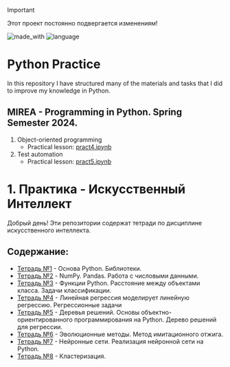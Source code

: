 > [!IMPORTANT]
> Этот проект постоянно подвергается изменениям!


![made_with](https://img.shields.io/badge/Made_with-Google_Collaboratory-orange)
![language](https://img.shields.io/badge/Language-Python-blue)
<h1> Python Practice </h1>
<p> In this repository I have structured many of the materials and tasks that I did to improve my knowledge in Python.</p>


<h2> MIREA - Programming in Python. Spring Semester 2024. </h2>

1. Object-oriented programming
    - Practical lesson: [pract4.ipynb](https://github.com/P1trusHka/Crazy-Python/blob/main/pract4.ipynb)
2. Test automation
    - Practical lesson: [pract5.ipynb](https://github.com/P1trusHka/Crazy-Python/blob/main/pract5.ipynb)


<h1> 1. Практика  - Искусственный Интеллект </h1>

Добрый день! Эти репозитории содержат тетради по дисциплине искусственного интеллекта.
<h2> Содержание: </h2>

- [Тетрадь №1](https://github.com/min2109/Artificial-Intelligence/blob/main/Notebook1.ipynb) - Основа Python. Библиотеки.
- [Тетрадь №2](https://github.com/min2109/Artificial-Intelligence/blob/main/Notebook2.ipynb) - NumPy. Pandas. Работа с числовыми данными.
- [Тетрадь №3](https://github.com/min2109/Artificial-Intelligence/blob/main/Notebook3.ipynb) - Функции Python. Расстояние между объектами класса. Задачи классификации. 
- [Тетрадь №4](https://github.com/min2109/Artificial-Intelligence/blob/main/Notebook4.ipynb) - Линейная регрессия моделирует линейную регрессию. Регрессионные задачи
- [Тетрадь №5](https://github.com/min2109/Artificial-Intelligence/blob/main/Notebook5.ipynb) - Деревья решений. Основы объектно-ориентированного программирования на Python. Дерево решений для регрессии.
- [Тетрадь №6](https://github.com/min2109/Artificial-Intelligence/blob/main/Notebook6.ipynb) - Эволюционные методы. Метод имитационного отжига.
- [Тетрадь №7](https://github.com/min2109/Artificial-Intelligence/blob/main/Notebook7.ipynb) - Нейронные сети. Реализация нейронной сети на Python.
- [Тетрадь №8](https://github.com/min2109/Artificial-Intelligence/blob/main/Notebook8.ipynb) - Кластеризация.
